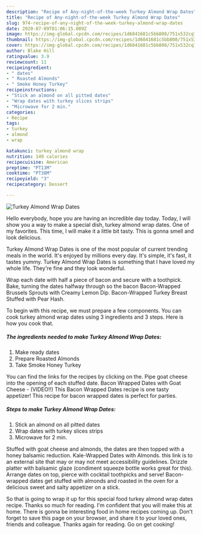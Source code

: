 ```yaml
---
description: "Recipe of Any-night-of-the-week Turkey Almond Wrap Dates"
title: "Recipe of Any-night-of-the-week Turkey Almond Wrap Dates"
slug: 974-recipe-of-any-night-of-the-week-turkey-almond-wrap-dates
date: 2020-07-09T01:06:15.009Z
image: https://img-global.cpcdn.com/recipes/1d6841681c5bb808/751x532cq70/turkey-almond-wrap-dates-recipe-main-photo.jpg
thumbnail: https://img-global.cpcdn.com/recipes/1d6841681c5bb808/751x532cq70/turkey-almond-wrap-dates-recipe-main-photo.jpg
cover: https://img-global.cpcdn.com/recipes/1d6841681c5bb808/751x532cq70/turkey-almond-wrap-dates-recipe-main-photo.jpg
author: Blake Hill
ratingvalue: 3.9
reviewcount: 11
recipeingredient:
- " dates"
- " Roasted Almonds"
- " Smoke Honey Turkey"
recipeinstructions:
- "Stick an almond on all pitted dates"
- "Wrap dates with turkey slices strips"
- "Microwave for 2 min."
categories:
- Recipe
tags:
- turkey
- almond
- wrap

katakunci: turkey almond wrap 
nutrition: 149 calories
recipecuisine: American
preptime: "PT13M"
cooktime: "PT38M"
recipeyield: "3"
recipecategory: Dessert

---
```



![Turkey Almond Wrap Dates](https://img-global.cpcdn.com/recipes/1d6841681c5bb808/751x532cq70/turkey-almond-wrap-dates-recipe-main-photo.jpg)

Hello everybody, hope you are having an incredible day today. Today, I will show you a way to make a special dish, turkey almond wrap dates. One of my favorites. This time, I will make it a little bit tasty. This is gonna smell and look delicious.

Turkey Almond Wrap Dates is one of the most popular of current trending meals in the world. It's enjoyed by millions every day. It's simple, it's fast, it tastes yummy. Turkey Almond Wrap Dates is something that I have loved my whole life. They're fine and they look wonderful.

Wrap each date with half a piece of bacon and secure with a toothpick. Bake, turning the dates halfway through so the bacon Bacon-Wrapped Brussels Sprouts with Creamy Lemon Dip. Bacon-Wrapped Turkey Breast Stuffed with Pear Hash.


To begin with this recipe, we must prepare a few components. You can cook turkey almond wrap dates using 3 ingredients and 3 steps. Here is how you cook that.

<!--inarticleads1-->

##### The ingredients needed to make Turkey Almond Wrap Dates:

1. Make ready  dates
1. Prepare  Roasted Almonds
1. Take  Smoke Honey Turkey


You can find the links for the recipes by clicking on the. Pipe goat cheese into the opening of each stuffed date. Bacon Wrapped Dates with Goat Cheese - (VIDEO!!) This Bacon Wrapped Dates recipe is one tasty appetizer! This recipe for bacon wrapped dates is perfect for parties. 

<!--inarticleads2-->

##### Steps to make Turkey Almond Wrap Dates:

1. Stick an almond on all pitted dates
1. Wrap dates with turkey slices strips
1. Microwave for 2 min.


Stuffed with goat cheese and almonds, the dates are then topped with a honey balsamic reduction. Kale-Wrapped Dates with Almonds. this link is to an external site that may or may not meet accessibility guidelines. Drizzle platter with balsamic glaze (condiment squeeze bottle works great for this). Arrange dates on top, pierce with cocktail toothpicks and serve! Bacon-wrapped dates get stuffed with almonds and roasted in the oven for a delicious sweet and salty appetizer on a stick. 

So that is going to wrap it up for this special food turkey almond wrap dates recipe. Thanks so much for reading. I'm confident that you will make this at home. There is gonna be interesting food in home recipes coming up. Don't forget to save this page on your browser, and share it to your loved ones, friends and colleague. Thanks again for reading. Go on get cooking!
